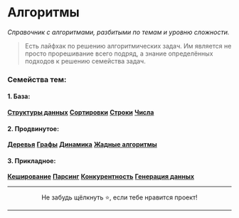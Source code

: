 # Алгоритмы
*Справочник с алгоритмами, разбитыми по темам и уровню сложности.*


> Есть лайфхак по решению алгоритмических задач. Им является не просто прорешивание всего подряд, а знание определённых подходов к решению семейства задач.

### Семейства тем:
#### 1. База:
**[Структуры данных](docs/dataStructures.md)**
**[Сортировки](docs/inDev.md)**
**[Строки](docs/inDev.md)**
**[Числа](docs/inDev.md)**

#### 2. Продвинутое:
**[Деревья](docs/inDev.md)**
**[Графы](docs/inDev.md)**
**[Динамика](docs/inDev.md)**
**[Жадные алгоритмы](docs/inDev.md)**

#### 3. Прикладное:
**[Кеширование](docs/inDev.md)**
**[Парсинг](docs/inDev.md)**
**[Конкурентность](docs/inDev.md)**
**[Генерация данных](docs/inDev.md)**


---

<p align="center">Не забудь щёлкнуть ⭐, если тебе нравится проект!<p>

---

